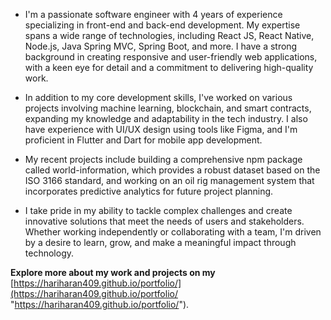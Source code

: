 
- I'm a passionate software engineer with 4 years of experience specializing in front-end and back-end development. My expertise spans a wide range of technologies, including React JS, React Native, Node.js, Java Spring MVC, Spring Boot, and more. I have a strong background in creating responsive and user-friendly web applications, with a keen eye for detail and a commitment to delivering high-quality work.

- In addition to my core development skills, I've worked on various projects involving machine learning, blockchain, and smart contracts, expanding my knowledge and adaptability in the tech industry. I also have experience with UI/UX design using tools like Figma, and I'm proficient in Flutter and Dart for mobile app development.

- My recent projects include building a comprehensive npm package called world-information, which provides a robust dataset based on the ISO 3166 standard, and working on an oil rig management system that incorporates predictive analytics for future project planning.

- I take pride in my ability to tackle complex challenges and create innovative solutions that meet the needs of users and stakeholders. Whether working independently or collaborating with a team, I'm driven by a desire to learn, grow, and make a meaningful impact through technology.

**Explore more about my work and projects on my** [https://hariharan409.github.io/portfolio/](https://hariharan409.github.io/portfolio/ "https://hariharan409.github.io/portfolio/").